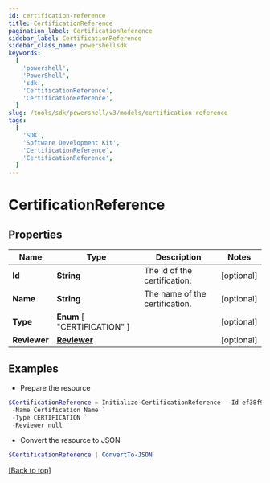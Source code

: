 ```yaml
---
id: certification-reference
title: CertificationReference
pagination_label: CertificationReference
sidebar_label: CertificationReference
sidebar_class_name: powershellsdk
keywords:
  [
    'powershell',
    'PowerShell',
    'sdk',
    'CertificationReference',
    'CertificationReference',
  ]
slug: /tools/sdk/powershell/v3/models/certification-reference
tags:
  [
    'SDK',
    'Software Development Kit',
    'CertificationReference',
    'CertificationReference',
  ]
---
```


# CertificationReference

## Properties

| Name | Type | Description | Notes |
| --- | --- | --- | --- |
| **Id** | **String** | The id of the certification. | [optional] |
| **Name** | **String** | The name of the certification. | [optional] |
| **Type** | **Enum** [ "CERTIFICATION" ] |  | [optional] |
| **Reviewer** | [**Reviewer**](reviewer) |  | [optional] |

## Examples

- Prepare the resource

```powershell
$CertificationReference = Initialize-CertificationReference  -Id ef38f94347e94562b5bb8424a56397d8 `
 -Name Certification Name `
 -Type CERTIFICATION `
 -Reviewer null
```

- Convert the resource to JSON

```powershell
$CertificationReference | ConvertTo-JSON
```

[[Back to top]](#)
